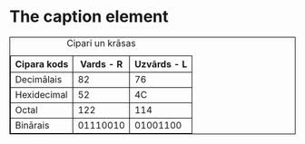 <!DOCTYPE html>
<html>
<head>
<style>
table, th, td {
  border: 1px solid black;
}
</style>
</head>
<body>

<h1>The caption element</h1>

<table>
  <caption> Cipari un krāsas</caption>
  <tr>
      <th>Cipara kods </th>
      <th>Vards - R </th>
      <th>Uzvārds - L </th>
  </tr>
  <tr>
  <td>Decimālais </td>
    <td>82</td>
    <td>76</td>
  </tr>
  <tr>
    <td>Hexidecimal </td>
    <td>52</td>
      <td>4C</td>
       <tr>
  <tr>
  <td>Octal </td>
    <td>122</td>
    <td>114</td>
  </tr>
       <tr>
  <td>Binārais </td>
    <td>01110010</td>
          <td> 01001100 </td>
  </tr>
    
</table>

</body>
</html>
